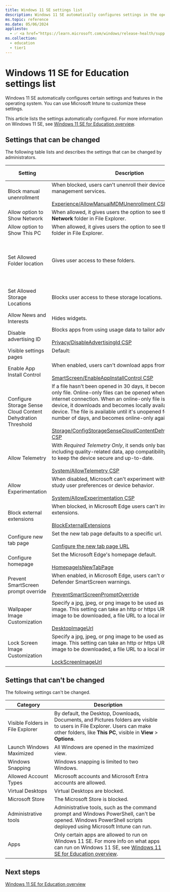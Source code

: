 ```yaml
---
title: Windows 11 SE settings list
description: Windows 11 SE automatically configures settings in the operating system. Learn more about the settings you can control and manage, and the settings you can't change.
ms.topic: reference
ms.date: 05/06/2024
appliesto:
  - ✅ <a href="https://learn.microsoft.com/windows/release-health/supported-versions-windows-client" target="_blank">Windows 11 SE</a>
ms.collection:
  - education
  - tier1
---
```


# Windows 11 SE for Education settings list

Windows 11 SE automatically configures certain settings and features in the operating system. You can use Microsoft Intune to customize these settings.

This article lists the settings automatically configured. For more information on Windows 11 SE, see [Windows 11 SE for Education overview](windows-11-se-overview.md).

## Settings that can be changed

The following table lists and describes the settings that can be changed by administrators.

| Setting  | Description | Default Value |
| --- | --- | --- |
| Block manual unenrollment  | When blocked, users can't unenroll their devices from device management services. <br/> <br/> [Experience/AllowManualMDMUnenrollment CSP](/windows/client-management/mdm/policy-csp-experience#experience-allowmanualmdmunenrollment) | Blocked |
| Allow option to Show Network  | When allowed, it gives users the option to see the **Show Network** folder in File Explorer. | Allowed |
| Allow option to Show This PC  | When allowed, it gives users the option to see the **Show This PC** folder in File Explorer. | Allowed |
| Set Allowed Folder location  | Gives user access to these folders. | Default folders: Documents, Desktop, Pictures, and Downloads |
| Set Allowed Storage Locations  | Blocks user access to these storage locations. | Blocks local drives and network drives |
| Allow News and Interests | Hides widgets. | Hide |
| Disable advertising ID  | Blocks apps from using usage data to tailor advertisements. <br/> <br/> [Privacy/DisableAdvertisingId CSP](/windows/client-management/mdm/policy-csp-privacy#privacy-disableadvertisingid) | Disabled |
| Visible settings pages  | Default: <br/> <br/> ||
| Enable App Install Control  | When enabled, users can't download apps from the internet.<br/> <br/> [SmartScreen/EnableAppInstallControl CSP](/windows/client-management/mdm/policy-csp-smartscreen#smartscreen-enableappinstallcontrol)| Enabled |
| Configure Storage Sense Cloud Content Dehydration Threshold | If a file hasn't been opened in 30 days, it becomes an online-only file. Online-only files can be opened when there's an internet connection. When an online-only file is opened on a device, it downloads and becomes locally available on that device. The file is available until it's unopened for the specified number of days, and becomes online-only again. <br/> <br/> [Storage/ConfigStorageSenseCloudContentDehydrationThreshold CSP](/windows/client-management/mdm/policy-csp-storage#storage-configstoragesensecloudcontentdehydrationthreshold) | 30 days |
| Allow Telemetry  | With *Required Telemetry Only*, it sends only basic device info, including quality-related data, app compatibility, and similar data to keep the device secure and up-to-date. <br/> <br/> [System/AllowTelemetry CSP](/windows/client-management/mdm/policy-csp-system#system-allowtelemetry) | Required Telemetry Only |
| Allow Experimentation  | When disabled, Microsoft can't experiment with the product to study user preferences or device behavior. <br/> <br/>[System/AllowExperimentation CSP](/windows/client-management/mdm/policy-csp-system#system-allowexperimentation) | Disabled |
| Block external extensions  | When blocked, in Microsoft Edge users can't install external extensions. <br/> <br/> [BlockExternalExtensions](/DeployEdge/microsoft-edge-policies#blockexternalextensions) | Blocked |
| Configure new tab page  | Set the new tab page defaults to a specific url. <br/> <br/> [Configure the new tab page URL](/DeployEdge/microsoft-edge-policies#configure-the-new-tab-page-url) | `Office.com` |
| Configure homepage  | Set the Microsoft Edge's homepage default. <br/> <br/> [HomepageIsNewTabPage](/DeployEdge/microsoft-edge-policies#homepageisnewtabpage) | `Office.com` |
| Prevent SmartScreen prompt override  | When enabled, in Microsoft Edge, users can't override Windows Defender SmartScreen warnings. <br/> <br/>[PreventSmartScreenPromptOverride](/DeployEdge/microsoft-edge-policies#preventsmartscreenpromptoverride) | Enabled |
| Wallpaper Image Customization  | Specify a jpg, jpeg, or png image to be used as the desktop image. This setting can take an http or https URL to a remote image to be downloaded, a file URL to a local image. <br/> <br/>[DesktopImageUrl](/windows/client-management/mdm/personalization-csp) | Not configured |
| Lock Screen Image Customization  | Specify a jpg, jpeg, or png image to be used as lock screen image. This setting can take an http or https URL to a remote image to be downloaded, a file URL to a local image. <br/> <br/>[LockScreenImageUrl](/windows/client-management/mdm/personalization-csp) | Not configured |

## Settings that can't be changed

The following settings can't be changed.

| Category  | Description |
| --- | --- |
| Visible Folders in File Explorer | By default, the Desktop, Downloads, Documents, and Pictures folders are visible to users in File Explorer. Users can make other folders, like **This PC**, visible in **View** > **Options**. |
| Launch Windows Maximized  | All Windows are opened in the maximized view.  |
| Windows Snapping  | Windows snapping is limited to two Windows.  |
| Allowed Account Types  | Microsoft accounts and Microsoft Entra accounts are allowed. |
| Virtual Desktops  | Virtual Desktops are blocked. |
| Microsoft Store  | The Microsoft Store is blocked. |
| Administrative tools  | Administrative tools, such as the command prompt and Windows PowerShell, can't be opened. Windows PowerShell scripts deployed using Microsoft Intune can run. |
| Apps  | Only certain apps are allowed to run on Windows 11 SE. For more info on what apps can run on Windows 11 SE, see [Windows 11 SE for Education overview](windows-11-se-overview.md).  |

## Next steps

[Windows 11 SE for Education overview](windows-11-se-overview.md)
